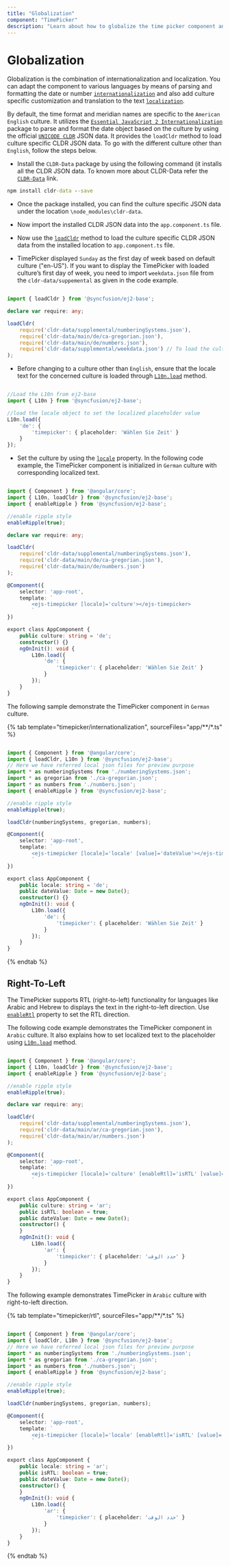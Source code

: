```yaml
---
title: "Globalization"
component: "TimePicker"
description: "Learn about how to globalize the time picker component and how to localize the culture related content."
---
```


# Globalization

Globalization is the combination of internationalization and localization. You can adapt the component to
various languages by means of parsing and formatting the date or
number [`internationalization`](../base/internationalization/) and also add
culture specific customization and translation to the text
[`localization`](../base/localization).

By default, the time format and meridian names are specific to the `American English` culture. It utilizes the
[`Essential JavaScript 2 Internationalization`](../base/internationalization/)
package to parse and format the date object based on the culture by using the official [`UNICODE CLDR`](http://cldr.unicode.org/)
JSON data. It provides the `loadCldr` method to load culture specific CLDR JSON data. To go with the different culture other
than `English`, follow the steps below.

* Install the `CLDR-Data` package by using the following command (it installs all the CLDR JSON data.
To known more about CLDR-Data refer the [`CLDR-Data`](http://cldr.unicode.org/index/cldr-spec/json) link.

```cmd
npm install cldr-data --save
```

* Once the package installed, you can find the culture
specific JSON data under the location `\node_modules\cldr-data`.

* Now import the installed CLDR JSON data into the `app.component.ts` file.

* Now use the
[`loadCldr`](http://ej2.syncfusion.com/documentation/base/internationalization#cldr-data-dependencies)
method
to load the culture specific CLDR JSON data
from the installed location to `app.component.ts` file.

* TimePicker displayed `Sunday` as the first day of week based on default culture ("en-US"). If you want to display the TimePicker with loaded culture’s first day of week, you need to import `weekdata.json` file from the `cldr-data/suppemental` as given in the code example.

```typescript

import { loadCldr } from '@syncfusion/ej2-base';

declare var require: any;

loadCldr(
    require('cldr-data/supplemental/numberingSystems.json'),
    require('cldr-data/main/de/ca-gregorian.json'),
    require('cldr-data/main/de/numbers.json'),
    require('cldr-data/supplemental/weekdata.json') // To load the culture based first day of week
);

```

* Before changing to a culture other than `English`, ensure that the locale text for the concerned culture is loaded through
[`L10n.load`](http://ej2.syncfusion.com/documentation/base/api/l10n/) method.

```typescript

//Load the L10n from ej2-base
import { L10n } from '@syncfusion/ej2-base';

//load the locale object to set the localized placeholder value
L10n.load({
    'de': {
        'timepicker': { placeholder: 'Wählen Sie Zeit' }
    }
});

 ```

* Set the culture by using the
[`locale`](../api/timepicker#locale)
property. In the following code example, the TimePicker component is initialized in `German` culture with corresponding localized text.

```typescript

import { Component } from '@angular/core';
import { L10n, loadCldr } from '@syncfusion/ej2-base';
import { enableRipple } from '@syncfusion/ej2-base';

//enable ripple style
enableRipple(true);

declare var require: any;

loadCldr(
    require('cldr-data/supplemental/numberingSystems.json'),
    require('cldr-data/main/de/ca-gregorian.json'),
    require('cldr-data/main/de/numbers.json')
);

@Component({
    selector: 'app-root',
    template: `
        <ejs-timepicker [locale]='culture'></ejs-timepicker>
        `
})

export class AppComponent {
    public culture: string = 'de';
    constructor() {}
    ngOnInit(): void {
        L10n.load({
            'de': {
                'timepicker': { placeholder: 'Wählen Sie Zeit' }
            }
        });
    }
}

```

The following sample demonstrate the TimePicker component in `German` culture.

{% tab template="timepicker/internationalization", sourceFiles="app/**/*.ts" %}

```typescript

import { Component } from '@angular/core';
import { loadCldr, L10n } from '@syncfusion/ej2-base';
// Here we have referred local json files for preview purpose
import * as numberingSystems from './numberingSystems.json';
import * as gregorian from './ca-gregorian.json';
import * as numbers from './numbers.json';
import { enableRipple } from '@syncfusion/ej2-base';

//enable ripple style
enableRipple(true);

loadCldr(numberingSystems, gregorian, numbers);

@Component({
    selector: 'app-root',
    template: `
        <ejs-timepicker [locale]='locale' [value]='dateValue'></ejs-timepicker>
        `
})

export class AppComponent {
    public locale: string = 'de';
    public dateValue: Date = new Date();
    constructor() {}
    ngOnInit(): void {
        L10n.load({
            'de': {
                'timepicker': { placeholder: 'Wählen Sie Zeit' }
            }
        });
    }
}

```

{% endtab %}

## Right-To-Left

The TimePicker supports RTL (right-to-left) functionality for languages like Arabic and Hebrew to displays the
text in the right-to-left direction. Use
[`enableRtl`](../api/timepicker#enablertl)
property to set the RTL direction.

The following code example demonstrates the TimePicker component in `Arabic` culture. It also explains how to set localized text to
the placeholder using [`L10n.load`](http://ej2.syncfusion.com/documentation/base/api/l10n) method.

```typescript

import { Component } from '@angular/core';
import { L10n, loadCldr } from '@syncfusion/ej2-base';
import { enableRipple } from '@syncfusion/ej2-base';

//enable ripple style
enableRipple(true);

declare var require: any;

loadCldr(
    require('cldr-data/supplemental/numberingSystems.json'),
    require('cldr-data/main/ar/ca-gregorian.json'),
    require('cldr-data/main/ar/numbers.json')
);

@Component({
    selector: 'app-root',
    template: `
        <ejs-timepicker [locale]='culture' [enableRtl]='isRTL' [value]='dateValue'></ejs-timepicker>
        `
})

export class AppComponent {
    public culture: string = 'ar';
    public isRTL: boolean = true;
    public dateValue: Date = new Date();
    constructor() {
    }
    ngOnInit(): void {
        L10n.load({
            'ar': {
                'timepicker': { placeholder: 'حدد الوقت' }
            }
        });
    }
}

```

The following example demonstrates TimePicker in `Arabic` culture with right-to-left direction.

{% tab template="timepicker/rtl", sourceFiles="app/**/*.ts" %}

```typescript

import { Component } from '@angular/core';
import { loadCldr, L10n } from '@syncfusion/ej2-base';
// Here we have referred local json files for preview purpose
import * as numberingSystems from './numberingSystems.json';
import * as gregorian from './ca-gregorian.json';
import * as numbers from './numbers.json';
import { enableRipple } from '@syncfusion/ej2-base';

//enable ripple style
enableRipple(true);

loadCldr(numberingSystems, gregorian, numbers);

@Component({
    selector: 'app-root',
    template: `
        <ejs-timepicker [locale]='locale' [enableRtl]='isRTL' [value]='dateValue'></ejs-timepicker>
        `
})

export class AppComponent {
    public locale: string = 'ar';
    public isRTL: boolean = true;
    public dateValue: Date = new Date();
    constructor() {
    }
    ngOnInit(): void {
        L10n.load({
            'ar': {
                'timepicker': { placeholder: 'حدد الوقت' }
            }
        });
    }
}

```

{% endtab %}